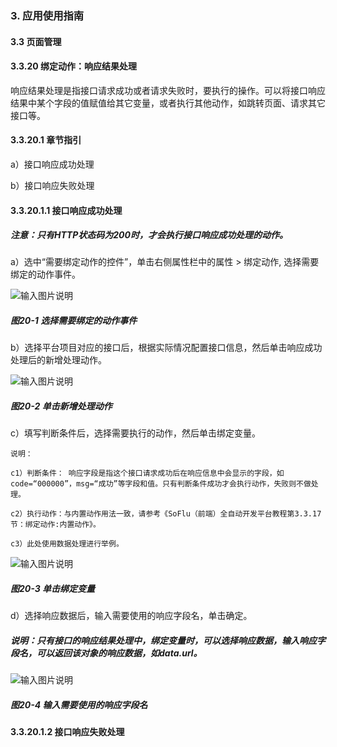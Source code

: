 ### 3. 应用使用指南

#### 3.3 页面管理

#### 3.3.20 绑定动作：响应结果处理

响应结果处理是指接口请求成功或者请求失败时，要执行的操作。可以将接口响应结果中某个字段的值赋值给其它变量，或者执行其他动作，如跳转页面、请求其它接口等。

#### 3.3.20.1 章节指引

a）接口响应成功处理

b）接口响应失败处理

#### 3.3.20.1.1 接口响应成功处理

##### 注意：只有HTTP状态码为200时，才会执行接口响应成功处理的动作。

a）选中“需要绑定动作的控件”，单击右侧属性栏中的属性 > 绑定动作, 选择需要绑定的动作事件。

![输入图片说明](../../../../images/%20SoFlu%EF%BC%88%E5%89%8D%E7%AB%AF%EF%BC%89%E5%85%A8%E8%87%AA%E5%8A%A8%E5%BC%80%E5%8F%91%E5%B9%B3%E5%8F%B0%E6%95%99%E7%A8%8B/1.%20%E6%9C%80%E6%96%B0%E7%89%88%E6%9C%AC%20-%20%E6%9B%B4%E6%96%B0%E6%97%A5%E6%9C%9F%20-%202023.01.10/3.%20%E5%BA%94%E7%94%A8%E4%BD%BF%E7%94%A8%E6%8C%87%E5%8D%97/3.%20%E9%A1%B5%E9%9D%A2%E7%AE%A1%E7%90%86/20-1.png)

##### 图20-1 选择需要绑定的动作事件

b）选择平台项目对应的接口后，根据实际情况配置接口信息，然后单击响应成功处理后的新增处理动作。

![输入图片说明](../../../../images/%20SoFlu%EF%BC%88%E5%89%8D%E7%AB%AF%EF%BC%89%E5%85%A8%E8%87%AA%E5%8A%A8%E5%BC%80%E5%8F%91%E5%B9%B3%E5%8F%B0%E6%95%99%E7%A8%8B/1.%20%E6%9C%80%E6%96%B0%E7%89%88%E6%9C%AC%20-%20%E6%9B%B4%E6%96%B0%E6%97%A5%E6%9C%9F%20-%202023.01.10/3.%20%E5%BA%94%E7%94%A8%E4%BD%BF%E7%94%A8%E6%8C%87%E5%8D%97/3.%20%E9%A1%B5%E9%9D%A2%E7%AE%A1%E7%90%86/20-2.png)

##### 图20-2 单击新增处理动作

c）填写判断条件后，选择需要执行的动作，然后单击绑定变量。

```
说明：

c1）判断条件： 响应字段是指这个接口请求成功后在响应信息中会显示的字段，如code=“000000”，msg=“成功”等字段和值。只有判断条件成功才会执行动作，失败则不做处理。

c2）执行动作：与内置动作用法一致，请参考《SoFlu（前端）全自动开发平台教程第3.3.17节：绑定动作:内置动作》。

c3）此处使用数据处理进行举例。
```

![输入图片说明](../../../../images/%20SoFlu%EF%BC%88%E5%89%8D%E7%AB%AF%EF%BC%89%E5%85%A8%E8%87%AA%E5%8A%A8%E5%BC%80%E5%8F%91%E5%B9%B3%E5%8F%B0%E6%95%99%E7%A8%8B/1.%20%E6%9C%80%E6%96%B0%E7%89%88%E6%9C%AC%20-%20%E6%9B%B4%E6%96%B0%E6%97%A5%E6%9C%9F%20-%202023.01.10/3.%20%E5%BA%94%E7%94%A8%E4%BD%BF%E7%94%A8%E6%8C%87%E5%8D%97/3.%20%E9%A1%B5%E9%9D%A2%E7%AE%A1%E7%90%86/20-3.png)

##### 图20-3 单击绑定变量

d）选择响应数据后，输入需要使用的响应字段名，单击确定。

##### 说明：只有接口的响应结果处理中，绑定变量时，可以选择响应数据，输入响应字段名，可以返回该对象的响应数据，如data.url。

![输入图片说明](../../../../images/%20SoFlu%EF%BC%88%E5%89%8D%E7%AB%AF%EF%BC%89%E5%85%A8%E8%87%AA%E5%8A%A8%E5%BC%80%E5%8F%91%E5%B9%B3%E5%8F%B0%E6%95%99%E7%A8%8B/1.%20%E6%9C%80%E6%96%B0%E7%89%88%E6%9C%AC%20-%20%E6%9B%B4%E6%96%B0%E6%97%A5%E6%9C%9F%20-%202023.01.10/3.%20%E5%BA%94%E7%94%A8%E4%BD%BF%E7%94%A8%E6%8C%87%E5%8D%97/3.%20%E9%A1%B5%E9%9D%A2%E7%AE%A1%E7%90%86/20-4.png)

##### 图20-4 输入需要使用的响应字段名

#### 3.3.20.1.2 接口响应失败处理

```
